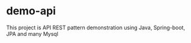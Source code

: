 # demo-api
This project is API REST pattern demonstration using Java, Spring-boot, JPA and many Mysql
